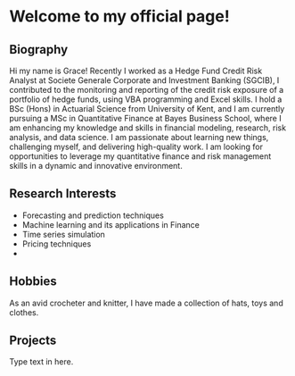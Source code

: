 <link rel="stylesheet" href="style.css">

<h1> Welcome to my official page!</h1>


  <div id="Biography">
    <h2> Biography </h2>
    <p>Hi my name is Grace! Recently I worked as a Hedge Fund Credit Risk Analyst at Societe Generale Corporate and Investment Banking (SGCIB), I contributed to the monitoring and reporting of the credit risk exposure of a portfolio of hedge funds, using VBA programming and Excel skills. I hold a BSc (Hons) in Actuarial Science from University of Kent, and I am currently pursuing a MSc in Quantitative Finance at Bayes Business School, where I am enhancing my knowledge and skills in financial modeling, research, risk analysis, and data science. I am passionate about learning new things, challenging myself, and delivering high-quality work. I am looking for opportunities to leverage my quantitative finance and risk management skills in a dynamic and innovative environment.</p>
  </div>
  <div id="Notes">
    <h2>Research Interests</h2>
<ul>
  <li> Forecasting and prediction techniques</li>
  <li> Machine learning and its applications in Finance</li>
  <li> Time series simulation </li>
  <li> Pricing techniques <li>
</ul>

  <div id="Hobbies">
    <h2>Hobbies</h2>
    <p>As an avid crocheter and knitter, I have made a collection of hats, toys and clothes.</p>
  </div>


  <div id="Projects">
    <h2>Projects</h2>
    <p>Type text in here.</p>
  </div>
